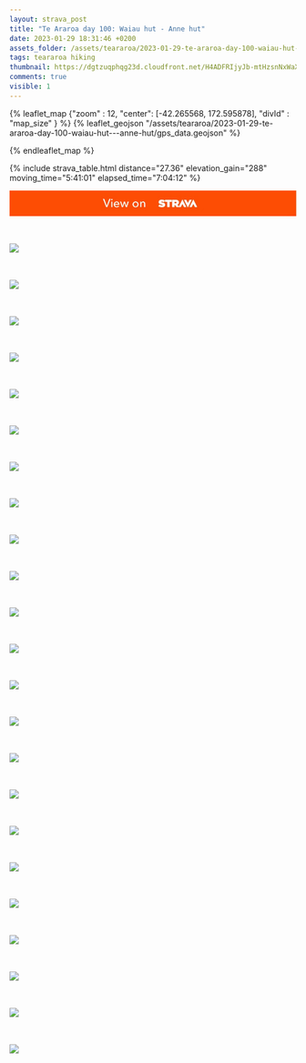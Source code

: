 ```yaml
---
layout: strava_post
title: "Te Araroa day 100: Waiau hut - Anne hut"
date: 2023-01-29 18:31:46 +0200
assets_folder: /assets/teararoa/2023-01-29-te-araroa-day-100-waiau-hut---anne-hut
tags: teararoa hiking
thumbnail: https://dgtzuqphqg23d.cloudfront.net/H4ADFRIjyJb-mtHzsnNxWaXiB7fD-31llD3DDebo6Qw-1024x768.jpg
comments: true
visible: 1
---
```



{% leaflet_map {"zoom" : 12,
                  "center": [-42.265568, 172.595878],
                 "divId" : "map_size" } %}
    {% leaflet_geojson "/assets/teararoa/2023-01-29-te-araroa-day-100-waiau-hut---anne-hut/gps_data.geojson" %}

{% endleaflet_map %}





{% include strava_table.html distance="27.36" elevation_gain="288" moving_time="5:41:01" elapsed_time="7:04:12" %}

[![](/assets/strava.jpg)](https://www.strava.com/activities/8480076580)


<br />

![](https://dgtzuqphqg23d.cloudfront.net/H4ADFRIjyJb-mtHzsnNxWaXiB7fD-31llD3DDebo6Qw-1024x768.jpg)


<br />

![](https://dgtzuqphqg23d.cloudfront.net/dGMYKog9A6uTGOj6ah6J5tzAMI-mtLxs_Afio2L4TY4-1024x768.jpg)


<br />

![](https://dgtzuqphqg23d.cloudfront.net/jbbvu8NysWE9jC15MXScwNN6LfQ8jdUZZWEoTVqI82E-768x1024.jpg)


<br />

![](https://dgtzuqphqg23d.cloudfront.net/XHCBd0sXqNqyAab1BQPIo0MHfiz8YeVz1qPx4qStaZ4-1024x768.jpg)


<br />

![](https://dgtzuqphqg23d.cloudfront.net/EbjrAr8H3xDyMDmmGhjkWAF4cQs2l9cGzXGtRs25Hkw-768x1024.jpg)


<br />

![](https://dgtzuqphqg23d.cloudfront.net/NVPOjSiNYkdboZRU5gXhSGKp6OQOhU0TL9buq544_Vs-1024x768.jpg)


<br />

![](https://dgtzuqphqg23d.cloudfront.net/JPu5jMUa8IbxQtBi0iO7XRYLcayeIcNgXpkO4fEVVhE-768x1024.jpg)


<br />

![](https://dgtzuqphqg23d.cloudfront.net/qlUL08kQfdVslRDzq4H2Kxm1FKq09qTZFaQOjhfQl2Q-1024x768.jpg)


<br />

![](https://dgtzuqphqg23d.cloudfront.net/YQ5F1PocEZ5E0ocBIvj0lYwcCzCDP68uNnDtI71gcUQ-1024x768.jpg)


<br />

![](https://dgtzuqphqg23d.cloudfront.net/-JkBwag0ZvXCkWHGdjMBpAwIdhlG5HT6T-gcpu9m0Aw-1024x768.jpg)


<br />

![](https://dgtzuqphqg23d.cloudfront.net/43FPZFPzICX4n5eaR_BpFTnV5ydHe1DSBYO1eaFGH7I-1024x768.jpg)


<br />

![](https://dgtzuqphqg23d.cloudfront.net/Kc0jVjXw2SkP5r77lLBTrJCeIwpq8VQA1HjqkPBpz6w-768x1024.jpg)


<br />

![](https://dgtzuqphqg23d.cloudfront.net/O8N7fCfDngzkvlPMQ3ltlEac7CLccIQjWHS21KB1O9o-1024x768.jpg)


<br />

![](https://dgtzuqphqg23d.cloudfront.net/6DvyEuvloV92nedKjKUyw0WPZBgGc5Jpwf5u20ehEE4-1024x768.jpg)


<br />

![](https://dgtzuqphqg23d.cloudfront.net/EclhN--GSKn8OKWcZeJ-0qjD0jBcF5ky3BBvCWGyGBU-1024x768.jpg)


<br />

![](https://dgtzuqphqg23d.cloudfront.net/fTFF6mdP_qaqFsDWI9oS-IgfRGqeZPhSXyQZKDPfQ3s-1024x768.jpg)


<br />

![](https://dgtzuqphqg23d.cloudfront.net/SXFT5xsnRP8LI-lhhvCqzjFi0JBQrcBgPXvPFbDFOXc-1024x768.jpg)


<br />

![](https://dgtzuqphqg23d.cloudfront.net/MGYTH5VhOp7tigwSGdD_XwU_YATdztxO2iQs5TOmjdE-1024x768.jpg)


<br />

![](https://dgtzuqphqg23d.cloudfront.net/ygkghb_eE2f0ql8b5SmlzFSnSTLXx64UkIC-u18t0fU-1024x768.jpg)


<br />

![](https://dgtzuqphqg23d.cloudfront.net/bZGMQ2bOSkZDLzoTxADbasQ7jTUt1mnwVXBkJ4gEZTY-1024x768.jpg)


<br />

![](https://dgtzuqphqg23d.cloudfront.net/IKpnGDztrIL5LhPKLrawh2acRQIhmXIGfxYdMB2CP-U-1024x768.jpg)


<br />

![](https://dgtzuqphqg23d.cloudfront.net/eORIBPYP1apR2d56O5EBeFdPzLtS8uqEbWZr3Q-6XME-1024x768.jpg)


<br />

![](https://dgtzuqphqg23d.cloudfront.net/tnjMZEqPpcfqCYYvrSDlOMUjfflY0YpBkWNylPaGJVY-768x1024.jpg)
